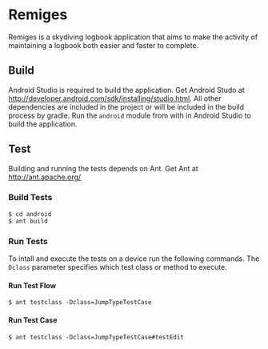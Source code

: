 # Remiges

Remiges is a skydiving logbook application that aims to make the activity of maintaining a logbook both easier and faster to complete.

## Build

Android Studio is required to build the application. Get Android Studo at http://developer.android.com/sdk/installing/studio.html. All other dependencies are included in the project or will be included in the build process by gradle. Run the `android` module from with in Android Studio to build the application.

## Test

Building and running the tests depends on Ant. Get Ant at http://ant.apache.org/

### Build Tests
```
$ cd android
$ ant build
```

### Run Tests

To intall and execute the tests on a device run the following commands. The `Dclass` parameter specifies which test class or method to execute.

#### Run Test Flow
```
$ ant testclass -Dclass=JumpTypeTestCase
```

#### Run Test Case
```
$ ant testclass -Dclass=JumpTypeTestCase#testEdit
```
